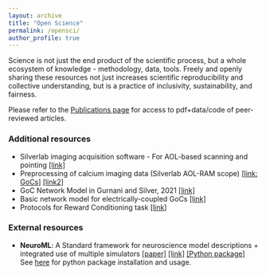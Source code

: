 ```yaml
---
layout: archive
title: "Open Science"
permalink: /opensci/
author_profile: true
---
```


Science is not just the end product of the scientific process, but a whole ecosystem of knowledge - methodology, data, tools. Freely and openly sharing these resources not just increases scientific reproducibility and collective understanding, but is a practice of inclusivity, sustainability, and fairness.

Please refer to the [Publications page](/publications/) for access to pdf+data/code of peer-reviewed articles.

### Additional resources
 
- Silverlab imaging acquisition software - For AOL-based scanning and pointing [[link]](https://github.com/SilverLabUCL/SilverLab-Microscope-Software) 
- Preprocessing of calcium imaging data (Silverlab AOL-RAM scope) [[link: GoCs]](https://github.com/harshagurnani/CaDataAnalysis_GoC)  [[link2]](https://github.com/SilverLabUCL/CalcDataAnalysis)
- GoC Network Model in Gurnani and Silver, 2021 [[link]](https://github.com/harshagurnani/GoC_Network_Sim_BehInputs)
- Basic network model for electrically-coupled GoCs [[link]](https://github.com/harshagurnani/GoCModel_Basic)
- Protocols for Reward Conditioning task [[link]](https://github.com/SilverLabUCL/RewardConditioning)


### External resources
- __NeuroML__: A Standard framework for neuroscience model descriptions + integrated use of multiple simulators 
[[paper]](https://www.frontiersin.org/articles/10.3389/fninf.2014.00079/full) [[link]](https://neuroml.org/) [[Python package]](https://github.com/NeuroML/pyNeuroML)\
See [here](https://docs.neuroml.org/Userdocs/Software/pyNeuroML.html#pyneuroml) for python package installation and usage.